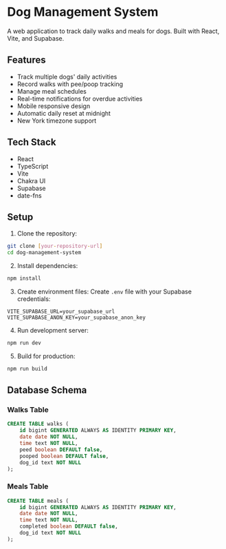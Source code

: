 # Dog Management System

A web application to track daily walks and meals for dogs. Built with React, Vite, and Supabase.

## Features

- Track multiple dogs' daily activities
- Record walks with pee/poop tracking
- Manage meal schedules
- Real-time notifications for overdue activities
- Mobile responsive design
- Automatic daily reset at midnight
- New York timezone support

## Tech Stack

- React
- TypeScript
- Vite
- Chakra UI
- Supabase
- date-fns

## Setup

1. Clone the repository:
```bash
git clone [your-repository-url]
cd dog-management-system
```

2. Install dependencies:
```bash
npm install
```

3. Create environment files:
Create `.env` file with your Supabase credentials:
```
VITE_SUPABASE_URL=your_supabase_url
VITE_SUPABASE_ANON_KEY=your_supabase_anon_key
```

4. Run development server:
```bash
npm run dev
```

5. Build for production:
```bash
npm run build
```

## Database Schema

### Walks Table
```sql
CREATE TABLE walks (
    id bigint GENERATED ALWAYS AS IDENTITY PRIMARY KEY,
    date date NOT NULL,
    time text NOT NULL,
    peed boolean DEFAULT false,
    pooped boolean DEFAULT false,
    dog_id text NOT NULL
);
```

### Meals Table
```sql
CREATE TABLE meals (
    id bigint GENERATED ALWAYS AS IDENTITY PRIMARY KEY,
    date date NOT NULL,
    time text NOT NULL,
    completed boolean DEFAULT false,
    dog_id text NOT NULL
); 